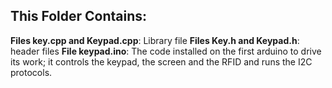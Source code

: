 ## This Folder Contains:
**Files key.cpp and Keypad.cpp**: Library file
**Files Key.h and Keypad.h**: header files
**File keypad.ino**: The code installed on the first arduino to drive its work; it controls the keypad, the screen and the RFID and runs the I2C protocols. 

